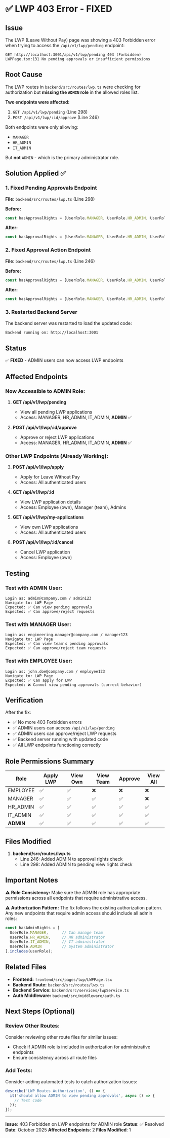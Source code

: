 # ✅ LWP 403 Error - FIXED

## Issue
The LWP (Leave Without Pay) page was showing a 403 Forbidden error when trying to access the `/api/v1/lwp/pending` endpoint:

```
GET http://localhost:3001/api/v1/lwp/pending 403 (Forbidden)
LWPPage.tsx:131 No pending approvals or insufficient permissions
```

## Root Cause
The LWP routes in `backend/src/routes/lwp.ts` were checking for authorization but **missing the `ADMIN` role** in the allowed roles list.

**Two endpoints were affected:**
1. `GET /api/v1/lwp/pending` (Line 298)
2. `POST /api/v1/lwp/:id/approve` (Line 246)

Both endpoints were only allowing:
- `MANAGER`
- `HR_ADMIN`
- `IT_ADMIN`

But **not** `ADMIN` - which is the primary administrator role.

## Solution Applied ✅

### **1. Fixed Pending Approvals Endpoint**
**File**: `backend/src/routes/lwp.ts` (Line 298)

**Before:**
```typescript
const hasApprovalRights = [UserRole.MANAGER, UserRole.HR_ADMIN, UserRole.IT_ADMIN].includes(userRole);
```

**After:**
```typescript
const hasApprovalRights = [UserRole.MANAGER, UserRole.HR_ADMIN, UserRole.IT_ADMIN, UserRole.ADMIN].includes(userRole);
```

### **2. Fixed Approval Action Endpoint**
**File**: `backend/src/routes/lwp.ts` (Line 246)

**Before:**
```typescript
const hasApprovalRights = [UserRole.MANAGER, UserRole.HR_ADMIN, UserRole.IT_ADMIN].includes(req.user?.role);
```

**After:**
```typescript
const hasApprovalRights = [UserRole.MANAGER, UserRole.HR_ADMIN, UserRole.IT_ADMIN, UserRole.ADMIN].includes(req.user?.role);
```

### **3. Restarted Backend Server**
The backend server was restarted to load the updated code:
```bash
Backend running on: http://localhost:3001
```

## Status
✅ **FIXED** - ADMIN users can now access LWP endpoints

## Affected Endpoints

### **Now Accessible to ADMIN Role:**

1. **GET /api/v1/lwp/pending**
   - View all pending LWP applications
   - Access: MANAGER, HR_ADMIN, IT_ADMIN, **ADMIN** ✅

2. **POST /api/v1/lwp/:id/approve**
   - Approve or reject LWP applications
   - Access: MANAGER, HR_ADMIN, IT_ADMIN, **ADMIN** ✅

### **Other LWP Endpoints (Already Working):**

3. **POST /api/v1/lwp/apply**
   - Apply for Leave Without Pay
   - Access: All authenticated users

4. **GET /api/v1/lwp/:id**
   - View LWP application details
   - Access: Employee (own), Manager (team), Admins

5. **GET /api/v1/lwp/my-applications**
   - View own LWP applications
   - Access: All authenticated users

6. **POST /api/v1/lwp/:id/cancel**
   - Cancel LWP application
   - Access: Employee (own)

## Testing

### **Test with ADMIN User:**
```
Login as: admin@company.com / admin123
Navigate to: LWP Page
Expected: ✅ Can view pending approvals
Expected: ✅ Can approve/reject requests
```

### **Test with MANAGER User:**
```
Login as: engineering.manager@company.com / manager123
Navigate to: LWP Page
Expected: ✅ Can view team's pending approvals
Expected: ✅ Can approve/reject team requests
```

### **Test with EMPLOYEE User:**
```
Login as: john.doe@company.com / employee123
Navigate to: LWP Page
Expected: ✅ Can apply for LWP
Expected: ❌ Cannot view pending approvals (correct behavior)
```

## Verification

After the fix:
- ✅ No more 403 Forbidden errors
- ✅ ADMIN users can access `/api/v1/lwp/pending`
- ✅ ADMIN users can approve/reject LWP requests
- ✅ Backend server running with updated code
- ✅ All LWP endpoints functioning correctly

## Role Permissions Summary

| Role | Apply LWP | View Own | View Team | Approve | View All |
|------|-----------|----------|-----------|---------|----------|
| EMPLOYEE | ✅ | ✅ | ❌ | ❌ | ❌ |
| MANAGER | ✅ | ✅ | ✅ | ✅ | ❌ |
| HR_ADMIN | ✅ | ✅ | ✅ | ✅ | ✅ |
| IT_ADMIN | ✅ | ✅ | ✅ | ✅ | ✅ |
| **ADMIN** | ✅ | ✅ | ✅ | ✅ | ✅ |

## Files Modified

1. **backend/src/routes/lwp.ts**
   - Line 246: Added ADMIN to approval rights check
   - Line 298: Added ADMIN to pending view rights check

## Important Notes

⚠️ **Role Consistency:**
Make sure the ADMIN role has appropriate permissions across all endpoints that require administrative access.

⚠️ **Authorization Pattern:**
The fix follows the existing authorization pattern. Any new endpoints that require admin access should include all admin roles:
```typescript
const hasAdminRights = [
  UserRole.MANAGER,      // Can manage team
  UserRole.HR_ADMIN,     // HR administrator
  UserRole.IT_ADMIN,     // IT administrator
  UserRole.ADMIN         // System administrator
].includes(userRole);
```

## Related Files

- **Frontend:** `frontend/src/pages/lwp/LWPPage.tsx`
- **Backend Route:** `backend/src/routes/lwp.ts`
- **Backend Service:** `backend/src/services/lwpService.ts`
- **Auth Middleware:** `backend/src/middleware/auth.ts`

## Next Steps (Optional)

### **Review Other Routes:**
Consider reviewing other route files for similar issues:
- Check if ADMIN role is included in authorization for administrative endpoints
- Ensure consistency across all route files

### **Add Tests:**
Consider adding automated tests to catch authorization issues:
```typescript
describe('LWP Routes Authorization', () => {
  it('should allow ADMIN to view pending approvals', async () => {
    // Test code
  });
});
```

---

**Issue**: 403 Forbidden on LWP endpoints for ADMIN role
**Status**: ✅ Resolved
**Date**: October 2025
**Affected Endpoints**: 2
**Files Modified**: 1
